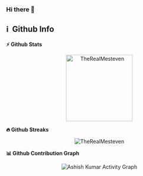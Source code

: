 ### Hi there 👋

<h2>ℹ️ &nbsp;Github Info</h2>

<summary><b>⚡ Github Stats</b></summary>
<p align="center"><img height="180em" src="https://github-readme-stats.vercel.app/api?username=TheRealMesteven&hide_border=true&count_private=true&show_icons=true&theme=radical" alt="TheRealMesteven" align = "center"/>

<summary><b>🔥 Github Streaks</b></summary>
<p align="center"><img src="https://github-readme-streak-stats.herokuapp.com/?user=TheRealMesteven&theme=black-ice&hide_border=true&stroke=0000&background=202020&ring=6600CC&fire=6600CC&currStreakLabel=6600CC" alt="TheRealMesteven" /></p>

<summary><b>📊 Github Contribution Graph</b></summary>
<p align="center"<a href="#"><img alt="Ashish Kumar Activity Graph" src="https://activity-graph.herokuapp.com/graph?username=TheRealMesteven&bg_color=0D1117&color=6600CC&line=6600CC&point=FFFFFF&hide_border=true&" /></a></p>

<!--<summary><b>🏆 Github Achievements</b></summary>
<p align="center"> <a href="https://github.com/TheRealMesteven"><img src="https://github-profile-trophy.vercel.app/?username=TheRealMesteven&margin-w=5&theme=radical" alt="TheRealMesteven" /></a> </p>-->

<br>

<!--
**TheRealMesteven/TheRealMesteven** is a ✨ _special_ ✨ repository because its `README.md` (this file) appears on your GitHub profile.

Here are some ideas to get you started:

- 🔭 I’m currently working on ...
- 🌱 I’m currently learning ...
- 👯 I’m looking to collaborate on ...
- 🤔 I’m looking for help with ...
- 💬 Ask me about ...
- 📫 How to reach me: ...
- 😄 Pronouns: ...
- ⚡ Fun fact: ...
-->
